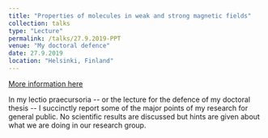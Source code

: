 ```yaml
---
title: "Properties of molecules in weak and strong magnetic fields"
collection: talks
type: "Lecture"
permalink: /talks/27.9.2019-PPT
venue: "My doctoral defence"
date: 27.9.2019
location: "Helsinki, Finland"
---
```


[More information here](https://www.slideshare.net/MariaDimitrova31/lectio-praecursoria-191425813)

In my lectio praecursoria -- or the lecture for the defence of my doctoral thesis -- I succinctly report some of the major points of my research for general public. No scientific results are discussed but hints are given about what we are doing in our research group. 
